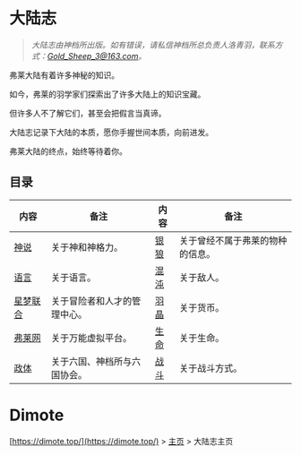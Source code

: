 # 大陆志

> *大陆志由神档所出版。如有错误，请私信神档所总负责人洛青羽，联系方式：Gold_Sheep_3@163.com。*

弗莱大陆有着许多神秘的知识。

如今，弗莱的羽学家们探索出了许多大陆上的知识宝藏。

但许多人不了解它们，甚至会把假言当真谛。

大陆志记录下大陆的本质，愿你手握世间本质，向前进发。

弗莱大陆的终点，始终等待着你。

## 目录

| 内容                          | 备注                         | 内容                 | 备注                             |
| ----------------------------- | ---------------------------- | -------------------- | -------------------------------- |
| [神说](shenshuo.md)           | 关于神和神格力。             | [银狼](yinlang.md)   | 关于曾经不属于弗莱的物种的信息。 |
| [语言](yuyan.md)              | 关于语言。                   | [混沌](hundun.md)    | 关于敌人。                       |
| [星梦联合](xingmenglianhe.md) | 关于冒险者和人才的管理中心。 | [羽晶](yujing.md)    | 关于货币。                       |
| [弗莱网](fulaiwang.md)        | 关于万能虚拟平台。           | [生命](shengming.md) | 关于生命。                       |
| [政体](zhengti.md)            | 关于六国、神档所与六国协会。 | [战斗](zhandou.md)   | 关于战斗方式。                   |

# Dimote
[https://dimote.top/](https://dimote.top/) > [主页](../../index.md) > 大陆志主页

